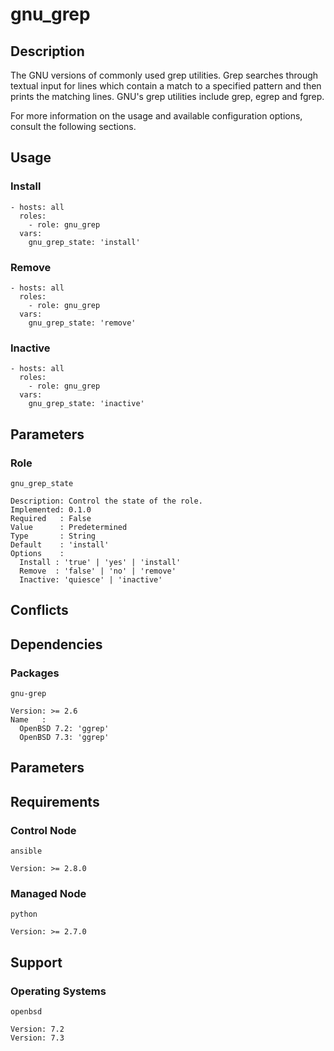 # gnu_grep

## Description

The GNU versions of commonly used grep utilities. Grep searches through textual
input for lines which contain a match to a specified pattern and then prints the
matching lines. GNU's grep utilities include grep, egrep and fgrep.

For more information on the usage and available configuration options,
consult the following sections.

## Usage

### Install

```
- hosts: all
  roles:
    - role: gnu_grep
  vars:
    gnu_grep_state: 'install'
```

### Remove

```
- hosts: all
  roles:
    - role: gnu_grep
  vars:
    gnu_grep_state: 'remove'
```

### Inactive

```
- hosts: all
  roles:
    - role: gnu_grep
  vars:
    gnu_grep_state: 'inactive'
```

## Parameters

### Role

`gnu_grep_state`

    Description: Control the state of the role.
    Implemented: 0.1.0
    Required   : False
    Value      : Predetermined
    Type       : String
    Default    : 'install'
    Options    :
      Install : 'true' | 'yes' | 'install'
      Remove  : 'false' | 'no' | 'remove'
      Inactive: 'quiesce' | 'inactive'

## Conflicts

## Dependencies

### Packages

`gnu-grep`

    Version: >= 2.6
    Name   :
      OpenBSD 7.2: 'ggrep'
      OpenBSD 7.3: 'ggrep'

## Parameters

## Requirements

### Control Node

`ansible`

    Version: >= 2.8.0

### Managed Node

`python`

    Version: >= 2.7.0

## Support

### Operating Systems

`openbsd`

    Version: 7.2
    Version: 7.3
